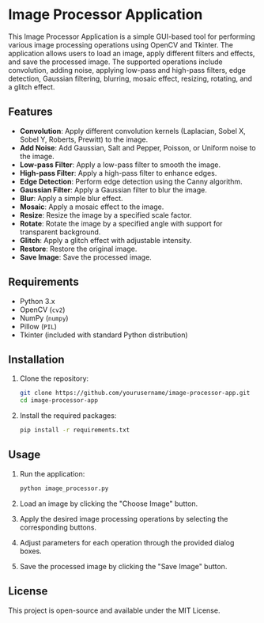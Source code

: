 # Image Processor Application

This Image Processor Application is a simple GUI-based tool for performing various image processing operations using OpenCV and Tkinter. The application allows users to load an image, apply different filters and effects, and save the processed image. The supported operations include convolution, adding noise, applying low-pass and high-pass filters, edge detection, Gaussian filtering, blurring, mosaic effect, resizing, rotating, and a glitch effect.

## Features

- **Convolution**: Apply different convolution kernels (Laplacian, Sobel X, Sobel Y, Roberts, Prewitt) to the image.
- **Add Noise**: Add Gaussian, Salt and Pepper, Poisson, or Uniform noise to the image.
- **Low-pass Filter**: Apply a low-pass filter to smooth the image.
- **High-pass Filter**: Apply a high-pass filter to enhance edges.
- **Edge Detection**: Perform edge detection using the Canny algorithm.
- **Gaussian Filter**: Apply a Gaussian filter to blur the image.
- **Blur**: Apply a simple blur effect.
- **Mosaic**: Apply a mosaic effect to the image.
- **Resize**: Resize the image by a specified scale factor.
- **Rotate**: Rotate the image by a specified angle with support for transparent background.
- **Glitch**: Apply a glitch effect with adjustable intensity.
- **Restore**: Restore the original image.
- **Save Image**: Save the processed image.

## Requirements

- Python 3.x
- OpenCV (`cv2`)
- NumPy (`numpy`)
- Pillow (`PIL`)
- Tkinter (included with standard Python distribution)

## Installation

1. Clone the repository:
   ```bash
   git clone https://github.com/yourusername/image-processor-app.git
   cd image-processor-app
   ```

2. Install the required packages:
   ```bash
   pip install -r requirements.txt
   ```

## Usage

1. Run the application:
   ```bash
   python image_processor.py
   ```

2. Load an image by clicking the "Choose Image" button.

3. Apply the desired image processing operations by selecting the corresponding buttons.

4. Adjust parameters for each operation through the provided dialog boxes.

5. Save the processed image by clicking the "Save Image" button.

## License

This project is open-source and available under the MIT License.

